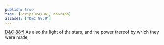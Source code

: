 ```yaml
---
publish: true
tags: [Scripture/DaC, noGraph]
aliases: ["D&C 88:9"]
---
```

[D&C 88:9](https://churchofjesuschrist.org/study/scriptures/dc-testament/dc/88?lang=eng&id=p9#p9) As also the light of the stars, and the power thereof by which they were made;
